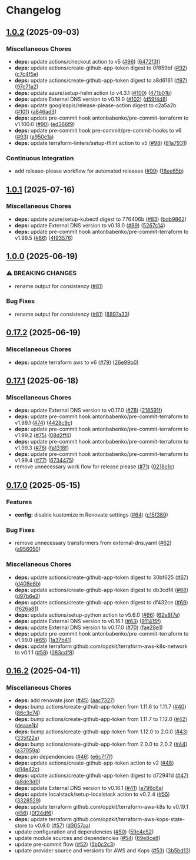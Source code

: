 # Changelog

## [1.0.2](https://github.com/opzkit/terraform-aws-k8s-addons-external-dns/compare/v1.0.1...v1.0.2) (2025-09-03)


### Miscellaneous Chores

* **deps:** update actions/checkout action to v5 ([#96](https://github.com/opzkit/terraform-aws-k8s-addons-external-dns/issues/96)) ([6472f3f](https://github.com/opzkit/terraform-aws-k8s-addons-external-dns/commit/6472f3f27f90eb40388079b8b9ae2f843dc65c4f))
* **deps:** update actions/create-github-app-token digest to 0f859bf ([#92](https://github.com/opzkit/terraform-aws-k8s-addons-external-dns/issues/92)) ([c7c4f5e](https://github.com/opzkit/terraform-aws-k8s-addons-external-dns/commit/c7c4f5e08cd71c89ac47989d485498ee14c54aa5))
* **deps:** update actions/create-github-app-token digest to a8d6161 ([#97](https://github.com/opzkit/terraform-aws-k8s-addons-external-dns/issues/97)) ([97c71a2](https://github.com/opzkit/terraform-aws-k8s-addons-external-dns/commit/97c71a224a0bc8847788155e37ced913de35e46e))
* **deps:** update azure/setup-helm action to v4.3.1 ([#100](https://github.com/opzkit/terraform-aws-k8s-addons-external-dns/issues/100)) ([471b01b](https://github.com/opzkit/terraform-aws-k8s-addons-external-dns/commit/471b01b31b028b1320e654cb3d8562dceb87f41f))
* **deps:** update External DNS version to v0.19.0 ([#102](https://github.com/opzkit/terraform-aws-k8s-addons-external-dns/issues/102)) ([d59f4d8](https://github.com/opzkit/terraform-aws-k8s-addons-external-dns/commit/d59f4d82c4efbfc1c7e77e3aeaa7c248add74f2f))
* **deps:** update googleapis/release-please-action digest to c2a5a2b ([#101](https://github.com/opzkit/terraform-aws-k8s-addons-external-dns/issues/101)) ([a846ad3](https://github.com/opzkit/terraform-aws-k8s-addons-external-dns/commit/a846ad3323cafb4ddb701c49fce6c98932805612))
* **deps:** update pre-commit hook antonbabenko/pre-commit-terraform to v1.100.0 ([#90](https://github.com/opzkit/terraform-aws-k8s-addons-external-dns/issues/90)) ([ed366f9](https://github.com/opzkit/terraform-aws-k8s-addons-external-dns/commit/ed366f92dfa30e0c35e611321bfb56b1d2df265e))
* **deps:** update pre-commit hook pre-commit/pre-commit-hooks to v6 ([#93](https://github.com/opzkit/terraform-aws-k8s-addons-external-dns/issues/93)) ([a950e1a](https://github.com/opzkit/terraform-aws-k8s-addons-external-dns/commit/a950e1abbcf5d537857b2f66f4554c1d3d644c17))
* **deps:** update terraform-linters/setup-tflint action to v5 ([#98](https://github.com/opzkit/terraform-aws-k8s-addons-external-dns/issues/98)) ([81a7931](https://github.com/opzkit/terraform-aws-k8s-addons-external-dns/commit/81a7931d2e83789ab7bd6d5216d9255f7f2656e8))


### Continuous Integration

* add release-please workflow for automated releases ([#99](https://github.com/opzkit/terraform-aws-k8s-addons-external-dns/issues/99)) ([18ee65b](https://github.com/opzkit/terraform-aws-k8s-addons-external-dns/commit/18ee65b0a069364085e29eed20c9b8187226a5b1))

## [1.0.1](https://github.com/opzkit/terraform-aws-k8s-addons-external-dns/compare/v1.0.0...v1.0.1) (2025-07-16)


### Miscellaneous Chores

* **deps:** update azure/setup-kubectl digest to 776406b ([#83](https://github.com/opzkit/terraform-aws-k8s-addons-external-dns/issues/83)) ([bdb9862](https://github.com/opzkit/terraform-aws-k8s-addons-external-dns/commit/bdb986284786b5d3df17f17f11a0c4b08b684022))
* **deps:** update External DNS version to v0.18.0 ([#89](https://github.com/opzkit/terraform-aws-k8s-addons-external-dns/issues/89)) ([5267c14](https://github.com/opzkit/terraform-aws-k8s-addons-external-dns/commit/5267c1416b8158e8694bcf3c74fb2a91d7553e92))
* **deps:** update pre-commit hook antonbabenko/pre-commit-terraform to v1.99.5 ([#86](https://github.com/opzkit/terraform-aws-k8s-addons-external-dns/issues/86)) ([4f93576](https://github.com/opzkit/terraform-aws-k8s-addons-external-dns/commit/4f93576756c22c68e55c1d0b430f8214426bea65))

## [1.0.0](https://github.com/opzkit/terraform-aws-k8s-addons-external-dns/compare/v0.17.2...v1.0.0) (2025-06-19)


### ⚠ BREAKING CHANGES

* rename output for consistency ([#81](https://github.com/opzkit/terraform-aws-k8s-addons-external-dns/issues/81))

### Bug Fixes

* rename output for consistency ([#81](https://github.com/opzkit/terraform-aws-k8s-addons-external-dns/issues/81)) ([8897a33](https://github.com/opzkit/terraform-aws-k8s-addons-external-dns/commit/8897a33053b9e3d97ed3655dc50c0a607f17083a))

## [0.17.2](https://github.com/opzkit/terraform-aws-k8s-addons-external-dns/compare/v0.17.1...v0.17.2) (2025-06-19)


### Miscellaneous Chores

* **deps:** update terraform aws to v6 ([#79](https://github.com/opzkit/terraform-aws-k8s-addons-external-dns/issues/79)) ([26e99b0](https://github.com/opzkit/terraform-aws-k8s-addons-external-dns/commit/26e99b0ab8d41cbbb78ae3addd3c6352c45bb241))

## [0.17.1](https://github.com/opzkit/terraform-aws-k8s-addons-external-dns/compare/v0.17.0...v0.17.1) (2025-06-18)


### Miscellaneous Chores

* **deps:** update External DNS version to v0.17.0 ([#78](https://github.com/opzkit/terraform-aws-k8s-addons-external-dns/issues/78)) ([218591f](https://github.com/opzkit/terraform-aws-k8s-addons-external-dns/commit/218591f8ae339ce3ef72bffa242264f6d247ea19))
* **deps:** update pre-commit hook antonbabenko/pre-commit-terraform to v1.99.1 ([#74](https://github.com/opzkit/terraform-aws-k8s-addons-external-dns/issues/74)) ([4428c9c](https://github.com/opzkit/terraform-aws-k8s-addons-external-dns/commit/4428c9cbcc030fad4cd8c2b466527f514acf9a4b))
* **deps:** update pre-commit hook antonbabenko/pre-commit-terraform to v1.99.2 ([#75](https://github.com/opzkit/terraform-aws-k8s-addons-external-dns/issues/75)) ([08d2ff4](https://github.com/opzkit/terraform-aws-k8s-addons-external-dns/commit/08d2ff4af9a11f9ab5d3fe7fd52e96f80a75e1fa))
* **deps:** update pre-commit hook antonbabenko/pre-commit-terraform to v1.99.3 ([#76](https://github.com/opzkit/terraform-aws-k8s-addons-external-dns/issues/76)) ([fa1318f](https://github.com/opzkit/terraform-aws-k8s-addons-external-dns/commit/fa1318f3fcf23e8cdef8e64d58660663b1f73bdb))
* **deps:** update pre-commit hook antonbabenko/pre-commit-terraform to v1.99.4 ([#77](https://github.com/opzkit/terraform-aws-k8s-addons-external-dns/issues/77)) ([6734475](https://github.com/opzkit/terraform-aws-k8s-addons-external-dns/commit/67344757c12de3bebbd73a2413db1cd09066aa56))
* remove unnecessary work flow for release please ([#71](https://github.com/opzkit/terraform-aws-k8s-addons-external-dns/issues/71)) ([0218c1c](https://github.com/opzkit/terraform-aws-k8s-addons-external-dns/commit/0218c1cd2034b75cc0871c0776b30873483a55bf))

## [0.17.0](https://github.com/opzkit/terraform-aws-k8s-addons-external-dns/compare/v0.16.2...v0.17.0) (2025-05-15)


### Features

* **config:** disable kustomize in Renovate settings ([#64](https://github.com/opzkit/terraform-aws-k8s-addons-external-dns/issues/64)) ([c15f389](https://github.com/opzkit/terraform-aws-k8s-addons-external-dns/commit/c15f389247d86818d2420c7330487f802b385bca))


### Bug Fixes

* remove unnecessary transformers from external-dns.yaml ([#62](https://github.com/opzkit/terraform-aws-k8s-addons-external-dns/issues/62)) ([a956050](https://github.com/opzkit/terraform-aws-k8s-addons-external-dns/commit/a9560500a34d3b32015c9245677a1134f71a019a))


### Miscellaneous Chores

* **deps:** update actions/create-github-app-token digest to 30bf625 ([#67](https://github.com/opzkit/terraform-aws-k8s-addons-external-dns/issues/67)) ([d408e8b](https://github.com/opzkit/terraform-aws-k8s-addons-external-dns/commit/d408e8b9fa82f58c215a364b647299984aa0383e))
* **deps:** update actions/create-github-app-token digest to db3cdf4 ([#68](https://github.com/opzkit/terraform-aws-k8s-addons-external-dns/issues/68)) ([d97b6e2](https://github.com/opzkit/terraform-aws-k8s-addons-external-dns/commit/d97b6e2ea70eee911dda848d9ae22e572cd998a6))
* **deps:** update actions/create-github-app-token digest to df432ce ([#69](https://github.com/opzkit/terraform-aws-k8s-addons-external-dns/issues/69)) ([f626a81](https://github.com/opzkit/terraform-aws-k8s-addons-external-dns/commit/f626a81c5f4d260286a460d225198b57e527067d))
* **deps:** update actions/setup-python action to v5.6.0 ([#66](https://github.com/opzkit/terraform-aws-k8s-addons-external-dns/issues/66)) ([62e8f7e](https://github.com/opzkit/terraform-aws-k8s-addons-external-dns/commit/62e8f7eeb02f954fcb74e511a626b72426e2d97e))
* **deps:** update External DNS version to v0.16.1 ([#63](https://github.com/opzkit/terraform-aws-k8s-addons-external-dns/issues/63)) ([911415f](https://github.com/opzkit/terraform-aws-k8s-addons-external-dns/commit/911415f050e8833973f8aadce4d256e5724c8e18))
* **deps:** update External DNS version to v0.17.0 ([#70](https://github.com/opzkit/terraform-aws-k8s-addons-external-dns/issues/70)) ([fae28e1](https://github.com/opzkit/terraform-aws-k8s-addons-external-dns/commit/fae28e1d25f6e6f4a085556892c7d93f74b33bfb))
* **deps:** update pre-commit hook antonbabenko/pre-commit-terraform to v1.99.0 ([#65](https://github.com/opzkit/terraform-aws-k8s-addons-external-dns/issues/65)) ([1a37b41](https://github.com/opzkit/terraform-aws-k8s-addons-external-dns/commit/1a37b4149bd364c80b33ad7dadb7593f7adff125))
* **deps:** update terraform github.com/opzkit/terraform-aws-k8s-network to v0.1.1 ([#58](https://github.com/opzkit/terraform-aws-k8s-addons-external-dns/issues/58)) ([083cdf8](https://github.com/opzkit/terraform-aws-k8s-addons-external-dns/commit/083cdf8aa4153b64e2928daf82d1670a7d34dbac))

## [0.16.2](https://github.com/opzkit/terraform-aws-k8s-addons-external-dns/compare/v0.16.1...v0.16.2) (2025-04-11)


### Miscellaneous Chores

* **deps:** add renovate.json ([#45](https://github.com/opzkit/terraform-aws-k8s-addons-external-dns/issues/45)) ([aac7327](https://github.com/opzkit/terraform-aws-k8s-addons-external-dns/commit/aac732707c359cb1e55ee9087953dc8b4de26a52))
* **deps:** bump actions/create-github-app-token from 1.11.6 to 1.11.7 ([#40](https://github.com/opzkit/terraform-aws-k8s-addons-external-dns/issues/40)) ([86c3c74](https://github.com/opzkit/terraform-aws-k8s-addons-external-dns/commit/86c3c747733ac4b8b3390df7344a39b7202e8788))
* **deps:** bump actions/create-github-app-token from 1.11.7 to 1.12.0 ([#42](https://github.com/opzkit/terraform-aws-k8s-addons-external-dns/issues/42)) ([deaae1b](https://github.com/opzkit/terraform-aws-k8s-addons-external-dns/commit/deaae1be579f2358c2eade6968a158a0f4dc578a))
* **deps:** bump actions/create-github-app-token from 1.12.0 to 2.0.0 ([#43](https://github.com/opzkit/terraform-aws-k8s-addons-external-dns/issues/43)) ([335f22a](https://github.com/opzkit/terraform-aws-k8s-addons-external-dns/commit/335f22a86ee944aefbf2865a6b3025a3c69d8b31))
* **deps:** bump actions/create-github-app-token from 2.0.0 to 2.0.2 ([#44](https://github.com/opzkit/terraform-aws-k8s-addons-external-dns/issues/44)) ([a37059a](https://github.com/opzkit/terraform-aws-k8s-addons-external-dns/commit/a37059ac043d595906789b172f3aa284018a7a10))
* **deps:** pin dependencies ([#46](https://github.com/opzkit/terraform-aws-k8s-addons-external-dns/issues/46)) ([e6c7f7f](https://github.com/opzkit/terraform-aws-k8s-addons-external-dns/commit/e6c7f7f39c3b370015c47a7074e4b95a4c78df4d))
* **deps:** update actions/create-github-app-token action to v2 ([#48](https://github.com/opzkit/terraform-aws-k8s-addons-external-dns/issues/48)) ([d14e42c](https://github.com/opzkit/terraform-aws-k8s-addons-external-dns/commit/d14e42c11ecf5ee428dab7a39fc9784fc02d9829))
* **deps:** update actions/create-github-app-token digest to d72941d ([#47](https://github.com/opzkit/terraform-aws-k8s-addons-external-dns/issues/47)) ([a8de3d0](https://github.com/opzkit/terraform-aws-k8s-addons-external-dns/commit/a8de3d03849b8e9a1be3d73f6060e975deb0b3e2))
* **deps:** update External DNS version to v0.16.1 ([#41](https://github.com/opzkit/terraform-aws-k8s-addons-external-dns/issues/41)) ([a796c6a](https://github.com/opzkit/terraform-aws-k8s-addons-external-dns/commit/a796c6af922d12607e06e9f20bd6bd23a144c615))
* **deps:** update localstack/setup-localstack action to v0.2.4 ([#55](https://github.com/opzkit/terraform-aws-k8s-addons-external-dns/issues/55)) ([3328529](https://github.com/opzkit/terraform-aws-k8s-addons-external-dns/commit/3328529304de3452a50a295f29c3d0380ce708cb))
* **deps:** update terraform github.com/opzkit/terraform-aws-k8s to v0.19.1 ([#56](https://github.com/opzkit/terraform-aws-k8s-addons-external-dns/issues/56)) ([0f24df6](https://github.com/opzkit/terraform-aws-k8s-addons-external-dns/commit/0f24df67da032b5881c6b209b2c8124868089725))
* **deps:** update terraform github.com/opzkit/terraform-aws-kops-state-store to v0.6.0 ([#57](https://github.com/opzkit/terraform-aws-k8s-addons-external-dns/issues/57)) ([d3057aa](https://github.com/opzkit/terraform-aws-k8s-addons-external-dns/commit/d3057aa4e6b7463ee752a677ab57ccf4d73f19b9))
* update configuration and dependencies ([#50](https://github.com/opzkit/terraform-aws-k8s-addons-external-dns/issues/50)) ([59c4e52](https://github.com/opzkit/terraform-aws-k8s-addons-external-dns/commit/59c4e52678f53b555604e061469da99f7b9fe409))
* update module sources and dependencies ([#54](https://github.com/opzkit/terraform-aws-k8s-addons-external-dns/issues/54)) ([69e8ce8](https://github.com/opzkit/terraform-aws-k8s-addons-external-dns/commit/69e8ce8e472cd23e1f82df7bbb23ec407dcaa3c4))
* update pre-commit flow ([#52](https://github.com/opzkit/terraform-aws-k8s-addons-external-dns/issues/52)) ([5b0c2c3](https://github.com/opzkit/terraform-aws-k8s-addons-external-dns/commit/5b0c2c38d261263a390b83b1f5b8bffb0bc1068a))
* update provider source and versions for AWS and Kops ([#53](https://github.com/opzkit/terraform-aws-k8s-addons-external-dns/issues/53)) ([3b5bd13](https://github.com/opzkit/terraform-aws-k8s-addons-external-dns/commit/3b5bd1351fca4545a23a6007a5d11b75e46c5b9e))
